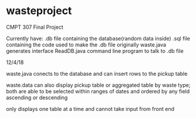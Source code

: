 # wasteproject
CMPT 307 Final Project

Currently have: 
  .db file containing the database(random data inside)
  .sql file containing the code used to make the .db file originally
  waste.java generates interface
  ReadDB.java command line program to talk to .db file
  
  
12/4/18
  
  waste.java conects to the database and can insert rows to the pickup table
  
  waste.data can also display pickup table or aggregated table by waste type;
  both are able to be selected within ranges of dates and ordered by any field ascending or descending
    
  only displays one table at a time and cannot take input from front end
